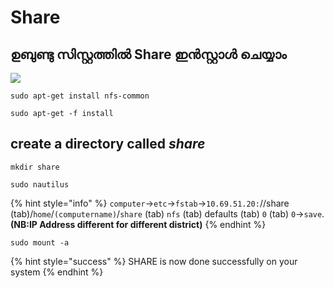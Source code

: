 # Share

## ഉബുണ്ടു സിസ്റ്റത്തിൽ Share ഇൻസ്റ്റാൾ ചെയ്യാം

![](../.gitbook/assets/folder2_39672.png)

```text
sudo apt-get install nfs-common
```

```text
sudo apt-get -f install   
```

## create a directory called _share_

```text
mkdir share
```

```text
sudo nautilus  
```

{% hint style="info" %}
`computer`-&gt;`etc`-&gt;`fstab`-&gt;`10.69.51.20:`//share \(tab\)/`home`/`(computername)`/`share` \(tab\) `nfs` \(tab\) defaults \(tab\) `0` \(tab\) `0`-&gt;`save`.**\(NB:IP Address different for different district\)**
{% endhint %}

```text
sudo mount -a   
```

{% hint style="success" %}
SHARE  is now done successfully on your system
{% endhint %}

